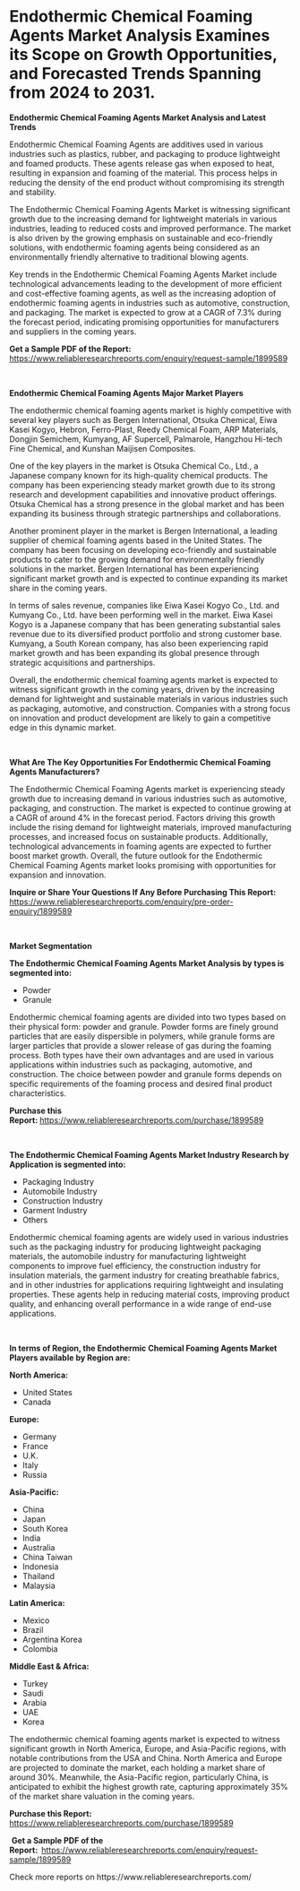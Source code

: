 <p><h1>Endothermic Chemical Foaming Agents Market Analysis Examines its Scope on Growth Opportunities, and Forecasted Trends Spanning from 2024 to 2031.</h1></p><p><strong>Endothermic Chemical Foaming Agents Market Analysis and Latest Trends</strong></p>
<p><p>Endothermic Chemical Foaming Agents are additives used in various industries such as plastics, rubber, and packaging to produce lightweight and foamed products. These agents release gas when exposed to heat, resulting in expansion and foaming of the material. This process helps in reducing the density of the end product without compromising its strength and stability.</p><p>The Endothermic Chemical Foaming Agents Market is witnessing significant growth due to the increasing demand for lightweight materials in various industries, leading to reduced costs and improved performance. The market is also driven by the growing emphasis on sustainable and eco-friendly solutions, with endothermic foaming agents being considered as an environmentally friendly alternative to traditional blowing agents.</p><p>Key trends in the Endothermic Chemical Foaming Agents Market include technological advancements leading to the development of more efficient and cost-effective foaming agents, as well as the increasing adoption of endothermic foaming agents in industries such as automotive, construction, and packaging. The market is expected to grow at a CAGR of 7.3% during the forecast period, indicating promising opportunities for manufacturers and suppliers in the coming years.</p></p>
<p><strong>Get a Sample PDF of the Report:&nbsp;</strong> <a href="https://www.reliableresearchreports.com/enquiry/request-sample/1899589">https://www.reliableresearchreports.com/enquiry/request-sample/1899589</a></p>
<p>&nbsp;</p>
<p><strong>Endothermic Chemical Foaming Agents Major Market Players</strong></p>
<p><p>The endothermic chemical foaming agents market is highly competitive with several key players such as Bergen International, Otsuka Chemical, Eiwa Kasei Kogyo, Hebron, Ferro-Plast, Reedy Chemical Foam, ARP Materials, Dongjin Semichem, Kumyang, AF Supercell, Palmarole, Hangzhou Hi-tech Fine Chemical, and Kunshan Maijisen Composites.</p><p>One of the key players in the market is Otsuka Chemical Co., Ltd., a Japanese company known for its high-quality chemical products. The company has been experiencing steady market growth due to its strong research and development capabilities and innovative product offerings. Otsuka Chemical has a strong presence in the global market and has been expanding its business through strategic partnerships and collaborations.</p><p>Another prominent player in the market is Bergen International, a leading supplier of chemical foaming agents based in the United States. The company has been focusing on developing eco-friendly and sustainable products to cater to the growing demand for environmentally friendly solutions in the market. Bergen International has been experiencing significant market growth and is expected to continue expanding its market share in the coming years.</p><p>In terms of sales revenue, companies like Eiwa Kasei Kogyo Co., Ltd. and Kumyang Co., Ltd. have been performing well in the market. Eiwa Kasei Kogyo is a Japanese company that has been generating substantial sales revenue due to its diversified product portfolio and strong customer base. Kumyang, a South Korean company, has also been experiencing rapid market growth and has been expanding its global presence through strategic acquisitions and partnerships.</p><p>Overall, the endothermic chemical foaming agents market is expected to witness significant growth in the coming years, driven by the increasing demand for lightweight and sustainable materials in various industries such as packaging, automotive, and construction. Companies with a strong focus on innovation and product development are likely to gain a competitive edge in this dynamic market.</p></p>
<p>&nbsp;</p>
<p><strong>What Are The Key Opportunities For Endothermic Chemical Foaming Agents Manufacturers?</strong></p>
<p><p>The Endothermic Chemical Foaming Agents market is experiencing steady growth due to increasing demand in various industries such as automotive, packaging, and construction. The market is expected to continue growing at a CAGR of around 4% in the forecast period. Factors driving this growth include the rising demand for lightweight materials, improved manufacturing processes, and increased focus on sustainable products. Additionally, technological advancements in foaming agents are expected to further boost market growth. Overall, the future outlook for the Endothermic Chemical Foaming Agents market looks promising with opportunities for expansion and innovation.</p></p>
<p><strong>Inquire or Share Your Questions If Any Before Purchasing This Report:</strong> <a href="https://www.reliableresearchreports.com/enquiry/pre-order-enquiry/1899589">https://www.reliableresearchreports.com/enquiry/pre-order-enquiry/1899589</a></p>
<p>&nbsp;</p>
<p><strong>Market Segmentation</strong></p>
<p><strong>The Endothermic Chemical Foaming Agents Market Analysis by types is segmented into:</strong></p>
<p><ul><li>Powder</li><li>Granule</li></ul></p>
<p><p>Endothermic chemical foaming agents are divided into two types based on their physical form: powder and granule. Powder forms are finely ground particles that are easily dispersible in polymers, while granule forms are larger particles that provide a slower release of gas during the foaming process. Both types have their own advantages and are used in various applications within industries such as packaging, automotive, and construction. The choice between powder and granule forms depends on specific requirements of the foaming process and desired final product characteristics.</p></p>
<p><strong>Purchase this Report:&nbsp;</strong><a href="https://www.reliableresearchreports.com/purchase/1899589">https://www.reliableresearchreports.com/purchase/1899589</a></p>
<p>&nbsp;</p>
<p><strong>The Endothermic Chemical Foaming Agents Market Industry Research by Application is segmented into:</strong></p>
<p><ul><li>Packaging Industry</li><li>Automobile Industry</li><li>Construction Industry</li><li>Garment Industry</li><li>Others</li></ul></p>
<p><p>Endothermic chemical foaming agents are widely used in various industries such as the packaging industry for producing lightweight packaging materials, the automobile industry for manufacturing lightweight components to improve fuel efficiency, the construction industry for insulation materials, the garment industry for creating breathable fabrics, and in other industries for applications requiring lightweight and insulating properties. These agents help in reducing material costs, improving product quality, and enhancing overall performance in a wide range of end-use applications.</p></p>
<p>&nbsp;</p>
<p><strong>In terms of Region, the Endothermic Chemical Foaming Agents Market Players available by Region are:</strong></p>
<p>
    <p> <strong> North America: </strong>
        <ul>
            <li>United States</li>
            <li>Canada</li>
        </ul>
        </p> 
    <p> <strong> Europe: </strong>
        <ul>
            <li>Germany</li>
            <li>France</li>
            <li>U.K.</li>
            <li>Italy</li>
            <li>Russia</li>
        </ul>
        </p> 
    <p> <strong> Asia-Pacific: </strong>
        <ul>
            <li>China</li>
            <li>Japan</li>
            <li>South Korea</li>
            <li>India</li>
            <li>Australia</li>
            <li>China Taiwan</li>
            <li>Indonesia</li>
            <li>Thailand</li>
            <li>Malaysia</li>
        </ul>
        </p> 
    <p> <strong> Latin America: </strong>
        <ul>
            <li>Mexico</li>
            <li>Brazil</li>
            <li>Argentina Korea</li>
            <li>Colombia</li>
        </ul>
        </p> 
    <p> <strong> Middle East & Africa: </strong>
        <ul>
            <li>Turkey</li>
            <li>Saudi</li>
            <li>Arabia</li>
            <li>UAE</li>
            <li>Korea</li>
        </ul>
    </p>
    </p>
<p><p>The endothermic chemical foaming agents market is expected to witness significant growth in North America, Europe, and Asia-Pacific regions, with notable contributions from the USA and China. North America and Europe are projected to dominate the market, each holding a market share of around 30%. Meanwhile, the Asia-Pacific region, particularly China, is anticipated to exhibit the highest growth rate, capturing approximately 35% of the market share valuation in the coming years.</p></p>
<p><strong>Purchase this Report: </strong><a href="https://www.reliableresearchreports.com/purchase/1899589">https://www.reliableresearchreports.com/purchase/1899589</a></p>
<p>&nbsp;<strong>Get a Sample PDF of the Report:&nbsp;&nbsp;</strong><a href="https://www.reliableresearchreports.com/enquiry/request-sample/1899589">https://www.reliableresearchreports.com/enquiry/request-sample/1899589</a></p>
<p><strong></strong></p>
<p>Check more reports on https://www.reliableresearchreports.com/</p>